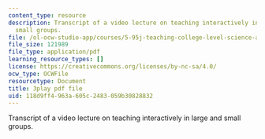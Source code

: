 ```yaml
---
content_type: resource
description: Transcript of a video lecture on teaching interactively in large and
  small groups.
file: /ol-ocw-studio-app/courses/5-95j-teaching-college-level-science-and-engineering-spring-2009/118d9ff4963a605c2483059b30828832_5uTd3WzQulo.pdf
file_size: 121989
file_type: application/pdf
learning_resource_types: []
license: https://creativecommons.org/licenses/by-nc-sa/4.0/
ocw_type: OCWFile
resourcetype: Document
title: 3play pdf file
uid: 118d9ff4-963a-605c-2483-059b30828832
---
```

Transcript of a video lecture on teaching interactively in large and small groups.